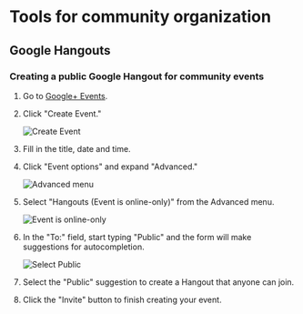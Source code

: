 # Tools for community organization

## Google Hangouts

### Creating a public Google Hangout for community events

1. Go to [Google+ Events](https://plus.google.com/events).
2. Click "Create Event."

    ![Create Event](https://photos-1.dropbox.com/t/1/AACG1nYKfSccUCCrpesLqN_hqadEUvR4H_p6GikwnQaKxg/12/295754893/png/1024x768/3/1412625600/0/2/create_an_event.png/zJNtMPNiRLZJ5sk6fEecWyOskj8_bt1U4dvyGcS4DmM)

3. Fill in the title, date and time.
4. Click "Event options" and expand "Advanced."

    ![Advanced menu](https://photos-4.dropbox.com/t/1/AABa1-1a5iP5euoaV4i-bLyNGF-tMVfLLT3uSWutEYgWAg/12/295754893/png/1024x768/3/1412625600/0/2/event_advanced_details.png/TVt-MU1xzcMwEOplWLB7gBi12GgKe2Sz-dL6bUsl2mU)

5. Select "Hangouts (Event is online-only)" from the Advanced menu.

    ![Event is online-only](https://photos-4.dropbox.com/t/1/AABFc3wB33MOHb5uDDSo79atHpWGOYYzd6QfxKYslLZh9A/12/295754893/png/1024x768/3/1412625600/0/2/event_advanced_details_closeup.png/vhsV-uS0hyMpaQjuiMWVaLQG4-y6KD76328lXOV4EqE)

6. In the "To:" field, start typing "Public" and the form will make suggestions for autocompletion.

    ![Select Public](https://photos-1.dropbox.com/t/1/AAA0vQUEPmpyx6ER3qmFoDCoTJXmoo2LxebB99wDvRh9tw/12/295754893/png/1024x768/3/1412625600/0/2/event_details_public_invite.png/-srm-G88m9gEiOaclj_5NkxpW5x93Sb_uMLZ-pICRDU)

7. Select the "Public" suggestion to create a Hangout that anyone can join.
8. Click the "Invite" button to finish creating your event.
